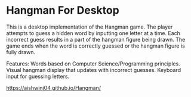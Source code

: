 # Hangman For Desktop
This is a desktop implementation of the Hangman game. The player attempts to guess a hidden word by inputting one letter at a time. Each incorrect guess results in a part of the hangman figure being drawn. The game ends when the word is correctly guessed or the hangman figure is fully drawn.

Features:
Words based on Computer Science/Programming principles. 
Visual hangman display that updates with incorrect guesses.
Keyboard input for guessing letters.

https://aishwinj04.github.io/Hangman/
